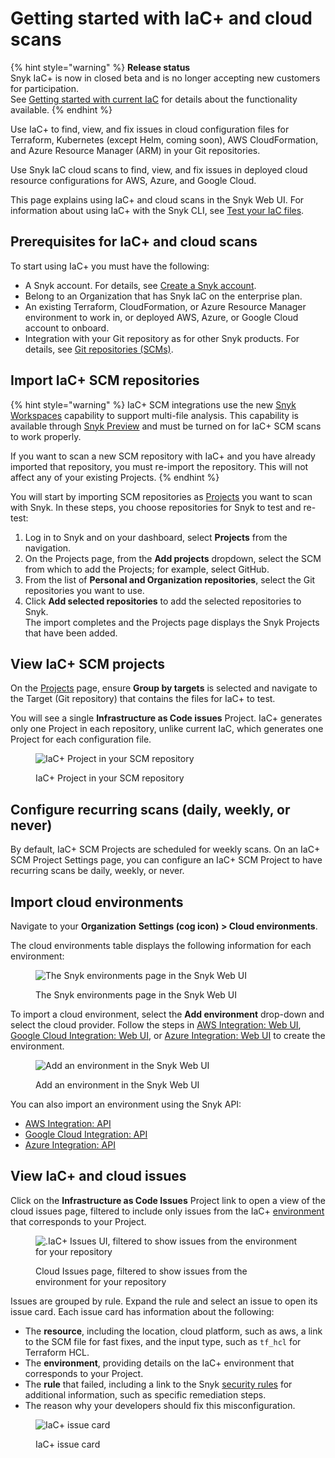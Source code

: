 # Getting started with IaC+ and cloud scans

{% hint style="warning" %}
**Release status** \
Snyk IaC+ is now in closed beta and is no longer accepting new customers for participation.\
See [Getting started with current IaC](https://docs.snyk.io/scan-using-snyk/snyk-iac/getting-started-with-current-iac) for details about the functionality available.
{% endhint %}

Use IaC+ to find, view, and fix issues in cloud configuration files for Terraform, Kubernetes (except Helm, coming soon), AWS CloudFormation, and Azure Resource Manager (ARM) in your Git repositories.

Use Snyk IaC cloud scans to find, view, and fix issues in deployed cloud resource configurations for AWS, Azure, and Google Cloud.

This page explains using IaC+ and cloud scans in the Snyk Web UI. For information about using IaC+ with the Snyk CLI, see [Test your IaC files](../../../snyk-cli/scan-and-maintain-projects-using-the-cli/snyk-cli-for-iac/test-your-iac-files/).

## Prerequisites for IaC+ and cloud scans

To start using IaC+ you must have the following:

* A Snyk account. For details, see [Create a Snyk account](../../../getting-started/quickstart/create-or-log-in-to-a-snyk-account.md).
* Belong to an Organization that has Snyk IaC on the enterprise plan.
* An existing Terraform, CloudFormation, or Azure Resource Manager environment to work in, or deployed AWS, Azure, or Google Cloud account to onboard.
* Integration with your Git repository as for other Snyk products. For details, see [Git repositories (SCMs)](../../../scm-ide-and-ci-cd-integrations/snyk-scm-integrations/).

## Import IaC+ SCM repositories

{% hint style="warning" %}
IaC+ SCM integrations use the new [Snyk Workspaces](../../../scm-ide-and-ci-cd-integrations/snyk-scm-integrations/introduction-to-git-repository-integrations/workspaces-for-scm-integrations.md) capability to support multi-file analysis. This capability is available through [Snyk Preview](../../../snyk-admin/snyk-preview.md) and must be turned on for IaC+ SCM scans to work properly.

If you want to scan a new SCM repository with IaC+ and you have already imported that repository, you must re-import the repository. This will not affect any of your existing Projects.
{% endhint %}

You will start by importing SCM repositories as [Projects](../../../snyk-admin/snyk-projects/) you want to scan with Snyk. In these steps, you choose repositories for Snyk to test and re-test:

1. Log in to Snyk and on your dashboard, select **Projects** from the navigation.
2. On the Projects page, from the **Add projects** dropdown, select the SCM from which to add the Projects; for example, select GitHub.
3. From the list of **Personal and Organization repositories**, select the Git repositories you want to use.
4. Click **Add selected repositories** to add the selected repositories to Snyk.\
   The import completes and the Projects page displays the Snyk Projects that have been added.

## View IaC+ SCM projects

On the [Projects](../../../snyk-admin/snyk-projects/) page, ensure **Group by targets** is selected and navigate to the Target (Git repository) that contains the files for IaC+ to test.

You will see a single **Infrastructure as Code issues** Project. IaC+ generates only one Project in each repository, unlike current IaC, which generates one Project for each configuration file.

<figure><img src="../../../.gitbook/assets/Screenshot 2023-05-07 at 3.57.30 PM.png" alt="IaC+ Project in your SCM repository"><figcaption><p>IaC+ Project in your SCM repository</p></figcaption></figure>

## Configure recurring scans (daily, weekly, or never)

By default, IaC+ SCM Projects are scheduled for weekly scans. On an IaC+ SCM Project Settings page, you can configure an IaC+ SCM Project to have recurring scans be daily, weekly, or never.

## Import cloud environments

Navigate to your **Organization** **Settings (cog icon) > Cloud environments**.

The cloud environments table displays the following information for each environment:

<figure><img src="../../../.gitbook/assets/snyk-cloud-environments-page.png" alt="The Snyk environments page in the Snyk Web UI"><figcaption><p>The Snyk environments page in the Snyk Web UI</p></figcaption></figure>

To import a cloud environment, select the **Add environment** drop-down and select the cloud provider. Follow the steps in [AWS Integration: Web UI](../cloud-platforms-integrations/aws-integration/aws-integration-web-ui/), [Google Cloud Integration: Web UI](../cloud-platforms-integrations/google-cloud-integration/google-cloud-integration-web-ui/), or [Azure Integration: Web UI](../cloud-platforms-integrations/azure-integration-for-cloud-configurations/azure-integration-web-ui/) to create the environment.&#x20;

<figure><img src="../../../.gitbook/assets/snyk-cloud-environments-page-add-env.png" alt="Add an environment in the Snyk Web UI"><figcaption><p>Add an environment in the Snyk Web UI</p></figcaption></figure>

You can also import an environment using the Snyk API:

* [AWS Integration: API](../cloud-platforms-integrations/aws-integration/aws-integration-api/)
* [Google Cloud Integration: API](../cloud-platforms-integrations/google-cloud-integration/google-cloud-integration-api/)
* [Azure Integration: API](../cloud-platforms-integrations/azure-integration-for-cloud-configurations/snyk-cloud-for-azure-api/)

## View IaC+ and cloud issues

Click on the **Infrastructure as Code Issues** Project link to open a view of the cloud issues page, filtered to include only issues from the IaC+ [environment](key-concepts-for-iac+-and-cloud.md#environments) that corresponds to your Project.

<figure><img src="../../../.gitbook/assets/Screenshot 2023-05-07 at 4.04.13 PM.png" alt=".IaC+ Issues UI, filtered to show issues from the environment for your repository"><figcaption><p>Cloud Issues page, filtered to show issues from the environment for your repository</p></figcaption></figure>

Issues are grouped by rule. Expand the rule and select an issue to open its issue card. Each issue card has information about the following:

* The **resource**, including the location, cloud platform, such as aws, a link to the SCM file for fast fixes, and the input type, such as `tf_hcl` for Terraform HCL.
* The **environment**, providing details on the IaC+ environment that corresponds to your Project.
* The **rule** that failed, including a link to the Snyk [security rules](https://security.snyk.io/rules/cloud/) for additional information, such as specific remediation steps.
* The reason why your developers should fix this misconfiguration.

<figure><img src="../../../.gitbook/assets/Screenshot 2023-05-07 at 4.09.40 PM.png" alt="IaC+ issue card"><figcaption><p>IaC+ issue card</p></figcaption></figure>

